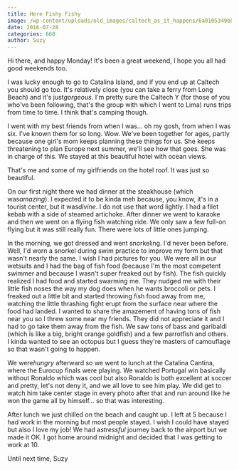 ```yaml
---
title: Here Fishy Fishy
image: /wp-content/uploads/old_images/caltech_as_it_happens/6a0105349b8251970b01bb091e4b5c970d.jpg
date: 2016-07-28
categories: 668
author: Suzy
---
```


Hi there, and happy Monday!
It's been a great weekend, I hope you all had good weekends too.

I was lucky enough to go to Catalina Island, and if you end up at Caltech you should go too. It's relatively close (you can take a ferry from Long Beach) and it's just*gorgeous*. I'm pretty sure the Caltech Y (for those of you who've been following, that's the group with which I went to Lima) runs trips from time to time. I think that's camping though.

I went with my best friends from when I was... oh my gosh, from when I was six. I've known them for so long. Wow. We've been together for ages, partly because one girl's mom keeps planning these things for us. She keeps threatening to plan Europe next summer, we'll see how that goes. She was in charge of this. We stayed at this beautiful hotel with ocean views.

That's me and some of my girlfriends on the hotel roof. It was just so beautiful.

On our first night there we had dinner at the steakhouse (which was*amazing*). I expected it to be kinda meh because, you know, it's in a tourist center, but it was*divine*. I do not use that word lightly. I had a filet kebab with a side of steamed artichoke. After dinner we went to karaoke and then we went on a flying fish watching ride. We only saw a few full-on flying but it was still really fun. There were lots of little ones jumping.

In the morning, we got dressed and went snorkeling. I'd never been before. Well, I'd worn a snorkel during swim practice to improve my form but that wasn't nearly the same. I wish I had pictures for you. We were all in our wetsuits and I had the bag of fish food (because I'm the most competent swimmer and because I wasn't super freaked out by fish). The fish quickly realized I had food and started swarming me. They nudged me with their little fish noses the way my dog does when he wants broccoli or pets. I freaked out a little bit and started throwing fish food away from me, watching the little thrashing fight erupt from the surface near where the food had landed. I wanted to share the amazement of having tons of fish near you so I threw some near my friends. They did not appreciate it and I had to go take them away from the fish. We saw tons of bass and garibaldi (which is like a big, bright orange goldfish) and a few parrotfish and others. I kinda wanted to see an octopus but I guess they're masters of camouflage so that wasn't going to happen.

We were*hungry* afterward so we went to lunch at the Catalina Cantina, where the Eurocup finals were playing. We watched Portugal win basically without Ronaldo which was cool but also Ronaldo is both excellent at soccer and pretty, let's not deny it, and we all love to see him play. We did get to watch him take center stage in every photo after that and run around like he won the game all by himself... so that was interesting.

After lunch we just chilled on the beach and caught up. I left at 5 because I had work in the morning but most people stayed. I wish I could have stayed but also I love my job! We had a*stressful* journey back to the airport but we made it OK. I got home around midnight and decided that I was getting to work at 10.

Until next time,
Suzy
